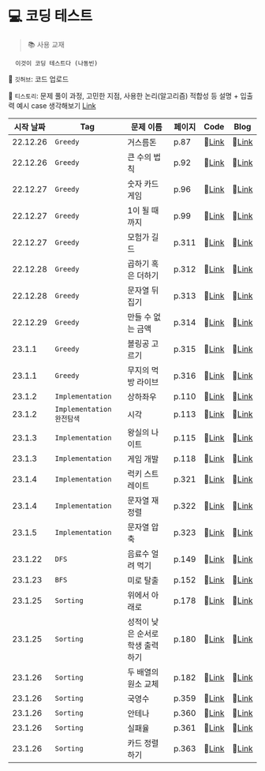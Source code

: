 # 💻 코딩 테스트

> 📚 사용 교재

      이것이 코딩 테스트다 (나동빈)

📌 `깃허브`: 코드 업로드

📌 `티스토리`: 문제 풀이 과정, 고민한 지점, 사용한 논리(알고리즘) 적합성 등 설명 + 입출력 예시 case 생각해보기 [Link](https://n-o-t-e-p-a-d.tistory.com/category/%EA%B3%B5%EB%B6%80/%EC%BD%94%EB%94%A9%ED%85%8C%EC%8A%A4%ED%8A%B8-%EB%AC%B8%EC%A0%9C%ED%92%80%EC%9D%B4)

| 시작 날짜| Tag| 문제 이름            | 페이지             | Code | Blog |
| ------ | -------- | -----------------------| -----------------------|---------------| -------------|
| 22.12.26 | `Greedy` | 거스름돈                |p.87                 | 🔗[Link](https://github.com/Chaewony/CodingTest/blob/main/Greedy/%EA%B1%B0%EC%8A%A4%EB%A6%84%EB%8F%88.cpp) | 🔗[Link](https://n-o-t-e-p-a-d.tistory.com/5)|
| 22.12.26 | `Greedy` | 큰 수의 법칙            |p.92                 | 🔗[Link](https://github.com/Chaewony/CodingTest/blob/main/Greedy/%ED%81%B0%20%EC%88%98%EC%9D%98%20%EB%B2%95%EC%B9%99.cpp) | 🔗[Link](https://n-o-t-e-p-a-d.tistory.com/6)|
| 22.12.27 | `Greedy` | 숫자 카드 게임           |p.96                 | 🔗[Link](https://github.com/Chaewony/CodingTest/blob/main/Greedy/%EC%88%AB%EC%9E%90%20%EC%B9%B4%EB%93%9C%20%EA%B2%8C%EC%9E%84.cpp) | 🔗[Link](https://n-o-t-e-p-a-d.tistory.com/7)|
| 22.12.27 | `Greedy` | 1이 될 때까지           |p.99                 | 🔗[Link](https://github.com/Chaewony/CodingTest/blob/main/Greedy/1%EC%9D%B4%20%EB%90%A0%20%EB%95%8C%EA%B9%8C%EC%A7%80.cpp) | 🔗[Link](https://n-o-t-e-p-a-d.tistory.com/8)|
| 22.12.27 | `Greedy` | 모험가 길드           |p.311                 | 🔗[Link](https://github.com/Chaewony/CodingTest/blob/main/Greedy/%EB%AA%A8%ED%97%98%EA%B0%80%20%EA%B8%B8%EB%93%9C.cpp) | 🔗[Link](https://n-o-t-e-p-a-d.tistory.com/9)|
| 22.12.28 | `Greedy` | 곱하기 혹은 더하기           |p.312                 | 🔗[Link](https://github.com/Chaewony/CodingTest/blob/main/Greedy/%EA%B3%B1%ED%95%98%EA%B8%B0%20%ED%98%B9%EC%9D%80%20%EB%8D%94%ED%95%98%EA%B8%B0.cpp) | 🔗[Link](https://n-o-t-e-p-a-d.tistory.com/10)|
| 22.12.28 | `Greedy` | 문자열 뒤집기           |p.313                 | 🔗[Link](https://github.com/Chaewony/CodingTest/blob/main/Greedy/%EB%AC%B8%EC%9E%90%EC%97%B4%20%EB%92%A4%EC%A7%91%EA%B8%B0.cpp) | 🔗[Link](https://n-o-t-e-p-a-d.tistory.com/11)|
| 22.12.29 | `Greedy` | 만들 수 없는 금액           |p.314                 | 🔗[Link](https://github.com/Chaewony/CodingTest/blob/main/Greedy/%EB%A7%8C%EB%93%A4%20%EC%88%98%20%EC%97%86%EB%8A%94%20%EA%B8%88%EC%95%A1.cpp) | 🔗[Link](https://n-o-t-e-p-a-d.tistory.com/12)|
| 23.1.1 | `Greedy` | 볼링공 고르기          |p.315                 | 🔗[Link](https://github.com/Chaewony/CodingTest/blob/main/Greedy/%EB%B3%BC%EB%A7%81%EA%B3%B5%20%EA%B3%A0%EB%A5%B4%EA%B8%B0.cpp) | 🔗[Link](https://n-o-t-e-p-a-d.tistory.com/13)|
| 23.1.1 | `Greedy` | 무지의 먹방 라이브          |p.316                 | 🔗[Link](https://github.com/Chaewony/CodingTest/blob/main/Greedy/%EB%AC%B4%EC%A7%80%EC%9D%98%20%EB%A8%B9%EB%B0%A9%20%EB%9D%BC%EC%9D%B4%EB%B8%8C.cpp) | 🔗[Link](https://n-o-t-e-p-a-d.tistory.com/14)|
| 23.1.2 | `Implementation` | 상하좌우          |p.110                 | 🔗[Link](https://github.com/Chaewony/CodingTest/blob/main/Implementation/%EC%83%81%ED%95%98%EC%A2%8C%EC%9A%B0.cpp) | 🔗[Link](https://n-o-t-e-p-a-d.tistory.com/16)|
| 23.1.2 | `Implementation` `완전탐색` | 시각          |p.113                 | 🔗[Link](https://github.com/Chaewony/CodingTest/blob/main/Implementation/%EC%8B%9C%EA%B0%81.cpp) | 🔗[Link](https://n-o-t-e-p-a-d.tistory.com/17)|
| 23.1.3 | `Implementation` | 왕실의 나이트          |p.115                 | 🔗[Link](https://github.com/Chaewony/CodingTest/blob/main/Implementation/%EC%99%95%EC%8B%A4%EC%9D%98%20%EB%82%98%EC%9D%B4%ED%8A%B8.cpp) | 🔗[Link](https://n-o-t-e-p-a-d.tistory.com/18)|
| 23.1.3 | `Implementation` | 게임 개발          |p.118                 | 🔗[Link](https://github.com/Chaewony/CodingTest/blob/main/Implementation/%EA%B2%8C%EC%9E%84%20%EA%B0%9C%EB%B0%9C.cpp) | 🔗[Link](https://n-o-t-e-p-a-d.tistory.com/19)|
| 23.1.4 | `Implementation` | 럭키 스트레이트          |p.321                 | 🔗[Link](https://github.com/Chaewony/CodingTest/blob/main/Implementation/%EB%9F%AD%ED%82%A4%20%EC%8A%A4%ED%8A%B8%EB%A0%88%EC%9D%B4%ED%8A%B8.cpp) | 🔗[Link](https://n-o-t-e-p-a-d.tistory.com/20)|
| 23.1.4 | `Implementation` | 문자열 재정렬          |p.322                 | 🔗[Link](https://github.com/Chaewony/CodingTest/blob/main/Implementation/%EB%AC%B8%EC%9E%90%EC%97%B4%20%EC%9E%AC%EC%A0%95%EB%A0%AC.cpp) | 🔗[Link](https://n-o-t-e-p-a-d.tistory.com/21)|
| 23.1.5 | `Implementation` | 문자열 압축          |p.323                 | 🔗[Link](https://github.com/Chaewony/CodingTest/blob/main/Implementation/%EB%AC%B8%EC%9E%90%EC%97%B4%20%EC%95%95%EC%B6%95.cpp) | 🔗[Link](https://n-o-t-e-p-a-d.tistory.com/22)|
| 23.1.22 | `DFS` | 음료수 얼려 먹기          |p.149                 | 🔗[Link](https://github.com/Chaewony/CodingTest/blob/main/DFS%2CBFS/%EC%9D%8C%EB%A3%8C%EC%88%98%20%EC%96%BC%EB%A0%A4%20%EB%A8%B9%EA%B8%B0.cpp) | 🔗[Link](https://n-o-t-e-p-a-d.tistory.com/24)|
| 23.1.23 | `BFS` | 미로 탈출          |p.152                 | 🔗[Link](https://github.com/Chaewony/CodingTest/blob/main/DFS%2CBFS/%EB%AF%B8%EB%A1%9C%20%ED%83%88%EC%B6%9C.cpp) | 🔗[Link](https://n-o-t-e-p-a-d.tistory.com/25)|
| 23.1.25 | `Sorting` | 위에서 아래로          |p.178                 | 🔗[Link](https://github.com/Chaewony/CodingTest/blob/main/Sorting/%EC%9C%84%EC%97%90%EC%84%9C%20%EC%95%84%EB%9E%98%EB%A1%9C.cpp) | 🔗[Link](https://n-o-t-e-p-a-d.tistory.com/27) |
| 23.1.25 | `Sorting` | 성적이 낮은 순서로 학생 출력하기          |p.180                 | 🔗[Link](https://github.com/Chaewony/CodingTest/blob/main/Sorting/%EC%84%B1%EC%A0%81%EC%9D%B4%20%EB%82%AE%EC%9D%80%20%EC%88%9C%EC%84%9C%EB%A1%9C%20%ED%95%99%EC%83%9D%20%EC%B6%9C%EB%A0%A5%ED%95%98%EA%B8%B0.cpp) | 🔗[Link](https://n-o-t-e-p-a-d.tistory.com/27) |
| 23.1.26 | `Sorting` | 두 배열의 원소 교체          |p.182                 | 🔗[Link](https://github.com/Chaewony/CodingTest/blob/main/Sorting/%EB%91%90%20%EB%B0%B0%EC%97%B4%EC%9D%98%20%EC%9B%90%EC%86%8C%20%EA%B5%90%EC%B2%B4.cpp) | 🔗[Link](https://n-o-t-e-p-a-d.tistory.com/27) |
| 23.1.26 | `Sorting` | 국영수          |p.359                 | 🔗[Link](https://github.com/Chaewony/CodingTest/tree/main/%EB%B0%B1%EC%A4%80/Silver/10825.%E2%80%85%EA%B5%AD%EC%98%81%EC%88%98) | 🔗[Link](https://n-o-t-e-p-a-d.tistory.com/27) |
| 23.1.26 | `Sorting` | 안테나          |p.360                 | 🔗[Link](https://github.com/Chaewony/CodingTest/tree/main/%EB%B0%B1%EC%A4%80/Silver/18310.%E2%80%85%EC%95%88%ED%85%8C%EB%82%98) | 🔗[Link](https://n-o-t-e-p-a-d.tistory.com/28) |
| 23.1.26 | `Sorting` | 실패율          |p.361                 | 🔗[Link](https://github.com/Chaewony/CodingTest/tree/main/%ED%94%84%EB%A1%9C%EA%B7%B8%EB%9E%98%EB%A8%B8%EC%8A%A4/lv1/42889.%E2%80%85%EC%8B%A4%ED%8C%A8%EC%9C%A8) | 🔗[Link](https://n-o-t-e-p-a-d.tistory.com/28) |
| 23.1.26 | `Sorting` | 카드 정렬하기          |p.363                 | 🔗[Link](https://github.com/Chaewony/CodingTest/tree/main/%EB%B0%B1%EC%A4%80/Gold/1715.%E2%80%85%EC%B9%B4%EB%93%9C%E2%80%85%EC%A0%95%EB%A0%AC%ED%95%98%EA%B8%B0) | 🔗[Link](https://n-o-t-e-p-a-d.tistory.com/28) |
